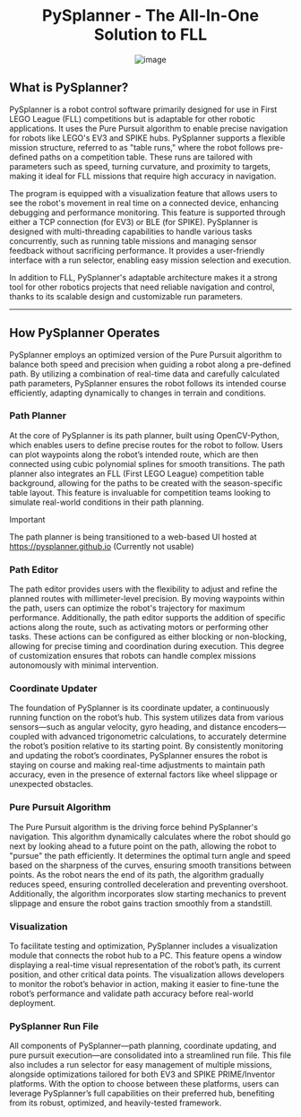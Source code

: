<div align="center">
  
# PySplanner - The All-In-One Solution to FLL
![image](https://github.com/user-attachments/assets/87b21e7c-dc66-425c-86f1-01af1bf3f9b8)

</div>

## What is PySplanner?
PySplanner is a robot control software primarily designed for use in First LEGO League (FLL) competitions but is adaptable for other robotic applications. It uses the Pure Pursuit algorithm to enable precise navigation for robots like LEGO's EV3 and SPIKE hubs. PySplanner supports a flexible mission structure, referred to as "table runs," where the robot follows pre-defined paths on a competition table. These runs are tailored with parameters such as speed, turning curvature, and proximity to targets, making it ideal for FLL missions that require high accuracy in navigation.

The program is equipped with a visualization feature that allows users to see the robot's movement in real time on a connected device, enhancing debugging and performance monitoring. This feature is supported through either a TCP connection (for EV3) or BLE (for SPIKE). PySplanner is designed with multi-threading capabilities to handle various tasks concurrently, such as running table missions and managing sensor feedback without sacrificing performance. It provides a user-friendly interface with a run selector, enabling easy mission selection and execution.

In addition to FLL, PySplanner's adaptable architecture makes it a strong tool for other robotics projects that need reliable navigation and control, thanks to its scalable design and customizable run parameters.

<hr>

## How PySplanner Operates
PySplanner employs an optimized version of the Pure Pursuit algorithm to balance both speed and precision when guiding a robot along a pre-defined path. By utilizing a combination of real-time data and carefully calculated path parameters, PySplanner ensures the robot follows its intended course efficiently, adapting dynamically to changes in terrain and conditions.

### Path Planner
At the core of PySplanner is its path planner, built using OpenCV-Python, which enables users to define precise routes for the robot to follow. Users can plot waypoints along the robot’s intended route, which are then connected using cubic polynomial splines for smooth transitions. The path planner also integrates an FLL (First LEGO League) competition table background, allowing for the paths to be created with the season-specific table layout. This feature is invaluable for competition teams looking to simulate real-world conditions in their path planning.

> [!IMPORTANT]
> The path planner is being transitioned to a web-based UI hosted at https://pysplanner.github.io (Currently not usable)

### Path Editor
The path editor provides users with the flexibility to adjust and refine the planned routes with millimeter-level precision. By moving waypoints within the path, users can optimize the robot's trajectory for maximum performance. Additionally, the path editor supports the addition of specific actions along the route, such as activating motors or performing other tasks. These actions can be configured as either blocking or non-blocking, allowing for precise timing and coordination during execution. This degree of customization ensures that robots can handle complex missions autonomously with minimal intervention.

### Coordinate Updater
The foundation of PySplanner is its coordinate updater, a continuously running function on the robot’s hub. This system utilizes data from various sensors—such as angular velocity, gyro heading, and distance encoders—coupled with advanced trigonometric calculations, to accurately determine the robot’s position relative to its starting point. By consistently monitoring and updating the robot’s coordinates, PySplanner ensures the robot is staying on course and making real-time adjustments to maintain path accuracy, even in the presence of external factors like wheel slippage or unexpected obstacles.

### Pure Pursuit Algorithm
The Pure Pursuit algorithm is the driving force behind PySplanner's navigation. This algorithm dynamically calculates where the robot should go next by looking ahead to a future point on the path, allowing the robot to "pursue" the path efficiently. It determines the optimal turn angle and speed based on the sharpness of the curves, ensuring smooth transitions between points. As the robot nears the end of its path, the algorithm gradually reduces speed, ensuring controlled deceleration and preventing overshoot. Additionally, the algorithm incorporates slow starting mechanics to prevent slippage and ensure the robot gains traction smoothly from a standstill.

### Visualization
To facilitate testing and optimization, PySplanner includes a visualization module that connects the robot hub to a PC. This feature opens a window displaying a real-time visual representation of the robot’s path, its current position, and other critical data points. The visualization allows developers to monitor the robot’s behavior in action, making it easier to fine-tune the robot’s performance and validate path accuracy before real-world deployment.

### PySplanner Run File
All components of PySplanner—path planning, coordinate updating, and pure pursuit execution—are consolidated into a streamlined run file. This file also includes a run selector for easy management of multiple missions, alongside optimizations tailored for both EV3 and SPIKE PRIME/Inventor platforms. With the option to choose between these platforms, users can leverage PySplanner’s full capabilities on their preferred hub, benefiting from its robust, optimized, and heavily-tested framework.